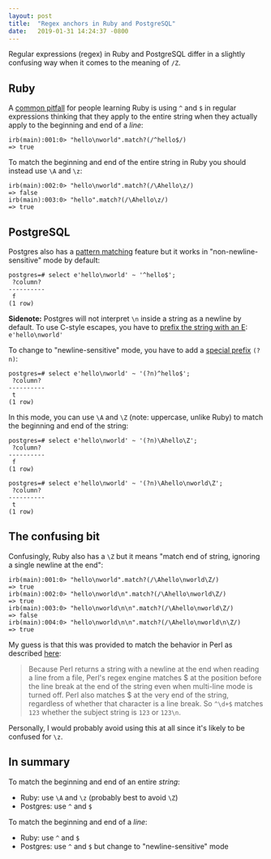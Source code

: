 ```yaml
---
layout: post
title:  "Regex anchors in Ruby and PostgreSQL"
date:   2019-01-31 14:24:37 -0800
---
```

Regular expressions (regex) in Ruby and PostgreSQL differ in a slightly confusing way when it comes to the meaning of `/Z`.

## Ruby

A [common pitfall](https://batsov.com/articles/2013/12/04/regexp-anchors-in-ruby/) for people learning Ruby is using `^` and `$` in regular expressions thinking that they apply to the entire string when they actually apply to the beginning and end of a *line*:

```
irb(main):001:0> "hello\nworld".match?(/^hello$/)
=> true
```

To match the beginning and end of the entire string in Ruby you should instead use `\A` and `\z`:

```
irb(main):002:0> "hello\nworld".match?(/\Ahello\z/)
=> false
irb(main):003:0> "hello".match?(/\Ahello\z/)
=> true
```

## PostgreSQL

Postgres also has a [pattern matching](https://www.postgresql.org/docs/current/functions-matching.html) feature but it works in "non-newline-sensitive" mode by default:

```
postgres=# select e'hello\nworld' ~ '^hello$';
 ?column?
----------
 f
(1 row)
```

**Sidenote:** Postgres will not interpret `\n` inside a string as a newline by default. To use C-style escapes, you have to [prefix the string with an E](https://www.postgresql.org/docs/current/sql-syntax-lexical.html#SQL-SYNTAX-STRINGS-ESCAPE): `e'hello\nworld'`


To change to "newline-sensitive" mode, you have to add a [special prefix](https://www.postgresql.org/docs/current/functions-matching.html#POSIX-METASYNTAX) `(?n)`:

```
postgres=# select e'hello\nworld' ~ '(?n)^hello$';
 ?column?
----------
 t
(1 row)
````

In this mode, you can use `\A` and `\Z` (note: uppercase, unlike Ruby) to match the beginning and end of the string:

```
postgres=# select e'hello\nworld' ~ '(?n)\Ahello\Z';
 ?column?
----------
 f
(1 row)

postgres=# select e'hello\nworld' ~ '(?n)\Ahello\nworld\Z';
 ?column?
----------
 t
(1 row)
```

## The confusing bit

Confusingly, Ruby also has a `\Z` but it means "match end of string, ignoring a single newline at the end":
```
irb(main):001:0> "hello\nworld".match?(/\Ahello\nworld\Z/)
=> true
irb(main):002:0> "hello\nworld\n".match?(/\Ahello\nworld\Z/)
=> true
irb(main):003:0> "hello\nworld\n\n".match?(/\Ahello\nworld\Z/)
=> false
irb(main):004:0> "hello\nworld\n\n".match?(/\Ahello\nworld\n\Z/)
=> true
```

My guess is that this was provided to match the behavior in Perl as described [here](https://www.regular-expressions.info/anchors.html):
>Because Perl returns a string with a newline at the end when reading a line from a file, Perl's regex engine matches $ at the position before the line break at the end of the string even when multi-line mode is turned off. Perl also matches $ at the very end of the string, regardless of whether that character is a line break. So `^\d+$` matches `123` whether the subject string is `123` or `123\n`.

Personally, I would probably avoid using this at all since it's likely to be confused for `\z`.

## In summary

To match the beginning and end of an entire *string*:

- Ruby: use `\A` and `\z` (probably best to avoid `\Z`)
- Postgres: use `^` and `$`

To match the beginning and end of a *line*:

- Ruby: use `^` and `$`
- Postgres: use `^` and `$` but change to "newline-sensitive" mode
